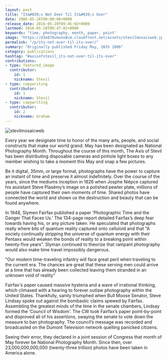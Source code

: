 ```yaml
---
layout: post
title: "It&#039;s Not Over Til It&#039;s Over"
date: 2006-05-26T00:00:00+0000
release_date: 2016-05-20T09:45:02+0000
lastmod: 2016-05-20T09:47:02+0000
keywords: "time, photography, month, paper, point"
image: "https://d3e878vmunx8cm.cloudfront.net/assets/stevilmosaicweb.jpg"
permalink: "/p/its-not-over-til-its-over/"
summary: "Originally published Friday May, 26th 2006"
category: publications
hashtag: "#axisofstevil_its-not-over-til-its-over"
contributions:
- type: featured_image
  contributor:
    id: 1
    nickname: Stevil
- type: copywriting
  contributor:
    id: 1
    nickname: Stevil
- type: copywriting
  contributor:
    id: 2
    nickname: Graham
---
```


[id_1]: https://d3e878vmunx8cm.cloudfront.net/assets/stevilmosaicweb.jpg "stevilmosaicweb"

![stevilmosaicweb][id_1]

Every year we designate time to honor of the many arts, people, and social constructs that make our world grand. May has been designated as National Photography Month. Throughout the course of this month, The Axis of Stevil has been distributing disposable cameras and pinhole light boxes to any member wishing to take a moment this May and snap a few pictures.

Be it digital, 35mm, or large format, photographs have the power to capture an instant of time and preserve it almost indefinitely. Over the course of the years, since the mediums inception in 1826 when Josphe Niépce captured his assistant Steve Plasémy’s image on a polished pewter plate, millions of people have captured their own moments of time.  Shared photos have connected the world and shown us the destruction and beauty that can be found anywhere. 

In 1948, Slymen Fairfax published a paper 'Photographic Time and the Danger That Faces Us.' The 134-page report detailed Fairfax’s deep fear towards having his, or any picture taken.  He speculated that photographs really where bits of quantum reality captured onto celluloid and that "A society continually stripping the universe of quantum energy with their Pentaxs would weaken the bonds of reality to a breaking point within twenty-five years". Slyman continued to theorize that rampant photography would also make time travel impossibly dangerous.

"Our modern time-traveling infantry will face great peril when traveling to the current era. The chances are great that these serving men could arrive at a time that has already been collected leaving them stranded in an unknown void of reality"

Fairfax's paper caused massive hysteria and a wave of irrational thinking, which climaxed with a hearing to forever outlaw photography within the United States. Thankfully, sanity triumphed when Bull Moose Senator, Steve Lindsay spoke out against the bombastic claims spewed by Fairfax. Assembling the greatest minds of the time in the senate chambers, Lindsay formed the ‘Council of Wisdom'. The CW took Fairfax’s paper point-by-point and disproved all of his assertions, swaying the senate to vote down the measure to ban photography. The council’s message was recorded and broadcasted on the Dumont Television network quelling panicked citizens.

Seeing their error, they declared in a joint session of Congress that month of May forever be National Photography Month. Since then, over 23,000,000,000,000 (twenty-three trillion) photos have been taken in America alone.
